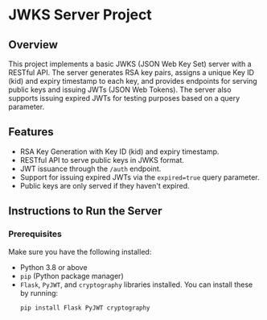 # JWKS Server Project

## Overview

This project implements a basic JWKS (JSON Web Key Set) server with a RESTful API. The server generates RSA key pairs, assigns a unique Key ID (kid) and expiry timestamp to each key, and provides endpoints for serving public keys and issuing JWTs (JSON Web Tokens). The server also supports issuing expired JWTs for testing purposes based on a query parameter.

## Features

- RSA Key Generation with Key ID (kid) and expiry timestamp.
- RESTful API to serve public keys in JWKS format.
- JWT issuance through the `/auth` endpoint.
- Support for issuing expired JWTs via the `expired=true` query parameter.
- Public keys are only served if they haven't expired.

## Instructions to Run the Server

### Prerequisites

Make sure you have the following installed:
- Python 3.8 or above
- `pip` (Python package manager)
- `Flask`, `PyJWT`, and `cryptography` libraries installed. You can install these by running:
  ```bash
  pip install Flask PyJWT cryptography

